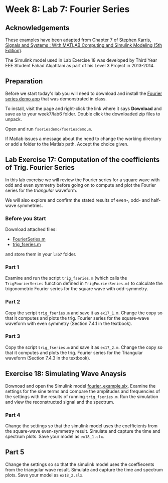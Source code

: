 # Week 8: Lab 7: Fourier Series

## Acknowledgements

These examples have been adapted from Chapter 7 of 
<a href="http://site.ebrary.com/lib/swansea/docDetail.action?docID=10547416" target="_blank">Stephen Karris, Signals and Systems : With MATLAB Computing and Simulink Modeling (5th Edition)</a>.

The Simulink model used in Lab Exercise 18 was developed by Third Year EEE Student Fahad Alqahtani as part of his Level 3 Project in 2013-2014.

## Preparation

Before we start today's lab you will need to download and install the [Fourier series demo app](http://users.ece.gatech.edu/mcclella/matlabGUIs/#FourierSeries) that was demonstrated in class.

To install, visit the page and right-click the link where it says **Download** and save as to your week7/lab6 folder. Double click the downloaded zip files to unpack.

Open and run `fseriesdemo/fseriesdemo.m`.

If Matlab issues a message about the need to change the working directory or add a folder to the Matlab path. Accept the choice given.

## Lab Exercise 17: Computation of the coefficients of Trig. Fourier Series

In this lab exercise we will review the Fourier series for a square wave with odd and even symmetry before going on to compute and plot the Fourier series for the *triangular* waveform.

We will also explore and confirm the stated results of even-, odd- and half-wave symmetries.

### Before you Start

Download attached files:

* [FourierSeries.m](https://github.com/cpjobling/EG-247-Resources/blob/master/portfolio/lab7/FourierSeries.m)
* [trig_fseries.m](https://github.com/cpjobling/EG-247-Resources/blob/master/portfolio/lab7/trig_fseries.m)

and store them in your `lab7` folder.

### Part 1

Examine and run the script `trig_fseries.m` (which calls the `TrigFourierSeries` function defined in `TrigFourierSeries.m)` to calculate the trigonometric Fourier series for the square wave with odd-symmetry.

### Part 2

Copy the script `trig_fseries.m` and save it as `ex17_1.m`. Change the copy so that it computes and plots the trig. Fourier series for the square-wave waveform with even symmetry (Section 7.4.1 in the textbook).

### Part 3

Copy the script `trig_fseries.m` and save it as `ex17_2.m`. Change the copy so that it computes and plots the trig. Fourier series for the Triangular waveform (Section 7.4.3 in the textbook).

## Exercise 18: Simulating Wave Anaysis

Downoad and open the Simulink model [fourier_example.slx](https://github.com/cpjobling/EG-247-Resources/blob/master/portfolio/lab7/fourier_example.slx?raw=true). Examine the settings for the sine terms and compare the amplitudes and frequencies of the settings with the results of running `trig_fseries.m`. Run the simulation and view the reconstructed signal and the spectrum.

### Part 4

Change the settings so that the simulink model uses the coefficients from the square-wave even-symmetry result. Simulate and capture the time and spectrum plots. Save your model as `ex18_1.slx`.

## Part 5

Change the settings so so that the simulink model uses the coeffiecents from the triangular wave result. Simulate and capture the time and spectrum plots. Save your model as `ex18_2.slx`.
